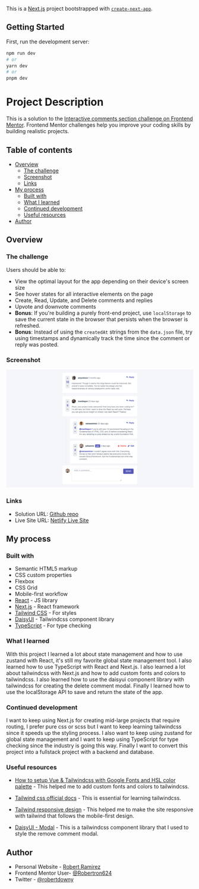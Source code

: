 This is a [Next.js](https://nextjs.org/) project bootstrapped with [`create-next-app`](https://github.com/vercel/next.js/tree/canary/packages/create-next-app).

## Getting Started

First, run the development server:

```bash
npm run dev
# or
yarn dev
# or
pnpm dev
```

# Project Description

This is a solution to the [Interactive comments section challenge on Frontend Mentor](https://www.frontendmentor.io/challenges/interactive-comments-section-iG1RugEG9). Frontend Mentor challenges help you improve your coding skills by building realistic projects. 

## Table of contents

- [Overview](#overview)
  - [The challenge](#the-challenge)
  - [Screenshot](#screenshot)
  - [Links](#links)
- [My process](#my-process)
  - [Built with](#built-with)
  - [What I learned](#what-i-learned)
  - [Continued development](#continued-development)
  - [Useful resources](#useful-resources)
- [Author](#author)

## Overview

### The challenge

Users should be able to:

- View the optimal layout for the app depending on their device's screen size
- See hover states for all interactive elements on the page
- Create, Read, Update, and Delete comments and replies
- Upvote and downvote comments
- **Bonus**: If you're building a purely front-end project, use `localStorage` to save the current state in the browser that persists when the browser is refreshed.
- **Bonus**: Instead of using the `createdAt` strings from the `data.json` file, try using timestamps and dynamically track the time since the comment or reply was posted.

### Screenshot

![](./screenshot.png)

### Links

- Solution URL: [Github repo](https://github.com/Robertron624/interactive-comments)
- Live Site URL: [Netlify Live Site](https://melodic-lamington-1297e9.netlify.app/)

## My process

### Built with

- Semantic HTML5 markup
- CSS custom properties
- Flexbox
- CSS Grid
- Mobile-first workflow
- [React](https://reactjs.org/) - JS library
- [Next.js](https://nextjs.org/) - React framework
- [Tailwind CSS](https://tailwindcss.com/) - For styles
- [DaisyUI](https://daisyui.com/) - Tailwindcss component library
- [TypeScript](https://www.typescriptlang.org/) - For type checking

### What I learned

With this project I learned a lot about state management and how to use zustand with React, it's still my favorite global state management tool. I also learned how to use TypeScript with React and Next.js. I also learned a lot about tailwindcss with Next.js and how to add custom fonts and colors to tailwindcss. I also learned how to use the daisyui component library with tailwindcss for creating the delete comment modal. Finally I learned how to use the localStorage API to save and return the state of the app.


### Continued development

I want to keep using Next.js for creating mid-large projects that require routing, I prefer pure css or scss but I want to keep learning tailwindcss since it speeds up the styling process. I also want to keep using zustand for global state management and I want to keep using TypeScript for type checking since the industry is going this way. Finally I want to convert this project into a fullstack project with a backend and database.

### Useful resources

- [How to setup Vue & Tailwindcss with Google Fonts and HSL color palette](https://medium.com/@saulchelewani/how-to-setup-vue-tailwindcss-with-custom-fonts-and-hsl-color-palette-cda43bf64fea#:~:text=According%20to%20Tailwind%20docs%2C%20we,color%20palette%20the%20framework%20offers.&text=We%20are%20taking%20that%20customization,Hue%2DSaturation%2DLightness) - This helped me to add custom fonts and colors to tailwindcss.

- [Tailwind css official docs](https://tailwindcss.com/docs/) - This is essential for learning tailwindcss.

- [Tailwind responsive design](https://tailwindcss.com/docs/responsive-design) - This helped me to make the site responsive with tailwind that follows the mobile-first design.

- [DaisyUI - Modal](https://daisyui.com/components/modal/) - This is a tailwindcss component library that I used to style the remove comment modal.

## Author

- Personal Website - [Robert Ramirez](https://robert-ramirez.netlify.app)
- Frontend Mentor User- [@Robertron624](https://www.frontendmentor.io/profile/Robertron624)
- Twitter - [@robertdowny](https://www.twitter.com/robertdowny)